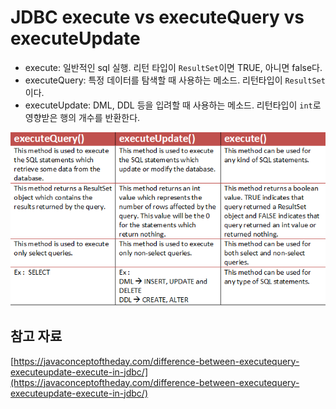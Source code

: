 # JDBC execute vs executeQuery vs executeUpdate

- execute: 일반적인 sql 실행. 리턴 타입이 `ResultSet`이면 TRUE, 아니면 false다.
- executeQuery: 특정 데이터를 탐색할 때 사용하는 메소드. 리턴타입이 `ResultSet`이다.
- executeUpdate: DML, DDL 등을 입려할 때 사용하는 메소드. 리턴타입이 `int`로 영향받은 행의 개수를 반환한다.

![Untitled](assets/Untitled-4549887.png)

## 참고 자료

[https://javaconceptoftheday.com/difference-between-executequery-executeupdate-execute-in-jdbc/](https://javaconceptoftheday.com/difference-between-executequery-executeupdate-execute-in-jdbc/)